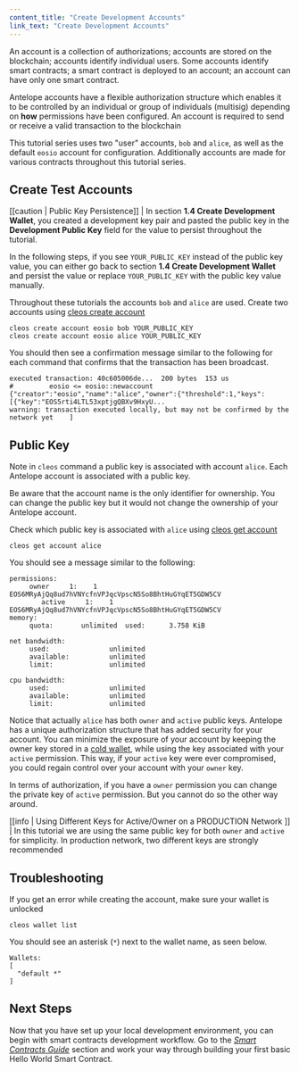 ```yaml
---
content_title: "Create Development Accounts"
link_text: "Create Development Accounts"
---
```


An account is a collection of authorizations; accounts are stored on the blockchain; accounts identify individual users. Some accounts identify smart contracts; a smart contract is deployed to an account; an account can have only one smart contract. 

Antelope accounts have a flexible authorization structure which enables it to be controlled by an individual or group of individuals (multisig) depending on **how** permissions have been configured. An account is required to send or receive a valid transaction to the blockchain

This tutorial series uses two "user" accounts, `bob` and `alice`, as well as the default `eosio` account for configuration. Additionally accounts are made for various contracts throughout this tutorial series.

## Create Test Accounts

[[caution | Public Key Persistence]]
| In section **1.4 Create Development Wallet**, you created a development key pair and pasted the public key in the **Development Public Key** field for the value to persist throughout the tutorial.

In the following steps, if you see `YOUR_PUBLIC_KEY` instead of the public key value, you can either go back to section **1.4 Create Development Wallet** and persist the value or replace `YOUR_PUBLIC_KEY` with the public key value manually.

Throughout these tutorials the accounts `bob` and `alice` are used. Create two accounts using [cleos create account](https://developers.eos.io/manuals/eos/v2.2/cleos/command-reference/create/account)

```shell
cleos create account eosio bob YOUR_PUBLIC_KEY
cleos create account eosio alice YOUR_PUBLIC_KEY
```
You should then see a confirmation message similar to the following for each command that confirms that the transaction has been broadcast.

```shell
executed transaction: 40c605006de...  200 bytes  153 us
#         eosio <= eosio::newaccount            {"creator":"eosio","name":"alice","owner":{"threshold":1,"keys":[{"key":"EOS5rti4LTL53xptjgQBXv9HxyU...
warning: transaction executed locally, but may not be confirmed by the network yet    ]
```

## Public Key
Note in `cleos` command a public key is associated with account `alice`. Each Antelope account is associated with a public key.

Be aware that the account name is the only identifier for ownership. You can change the public key but it would not change the ownership of your Antelope account.

Check which public key is associated with `alice` using [cleos get account](https://developers.eos.io/manuals/eos/v2.2/cleos/command-reference/get/account)

```shell
cleos get account alice
```
You should see a message similar to the following:

```text
permissions:
     owner     1:    1 EOS6MRyAjQq8ud7hVNYcfnVPJqcVpscN5So8BhtHuGYqET5GDW5CV
        active     1:    1 EOS6MRyAjQq8ud7hVNYcfnVPJqcVpscN5So8BhtHuGYqET5GDW5CV
memory:
     quota:       unlimited  used:      3.758 KiB

net bandwidth:
     used:               unlimited
     available:          unlimited
     limit:              unlimited

cpu bandwidth:
     used:               unlimited
     available:          unlimited
     limit:              unlimited
```
Notice that actually `alice` has both `owner` and `active` public keys. Antelope has a unique authorization structure that has added security for your account. You can minimize the exposure of your account by keeping the owner key stored in a [cold wallet](https://developers.eos.io/welcome/v2.2/faq/index/#what-is-a-cold-wallet), while using the key associated with your `active` permission. This way, if your `active` key were ever compromised, you could regain control over your account with your `owner` key.

In terms of authorization, if you have a `owner` permission you can change the private key of `active` permission. But you cannot do so the other way around.

[[info | Using Different Keys for Active/Owner on a PRODUCTION Network ]]
| In this tutorial we are using the same public key for both `owner` and `active` for simplicity. In production network, two different keys are strongly recommended

## Troubleshooting
If you get an error while creating the account, make sure your wallet is unlocked

```shell
cleos wallet list
```
You should see an asterisk (`*`) next to the wallet name, as seen below.

```text
Wallets:
[
  "default *"
]
```


## Next Steps

Now that you have set up your local development environment, you can begin with smart contracts development workflow. Go to the [_Smart Contracts Guide_](../../40_smart-contract-guides) section and work your way through building your first basic Hello World Smart Contract.
